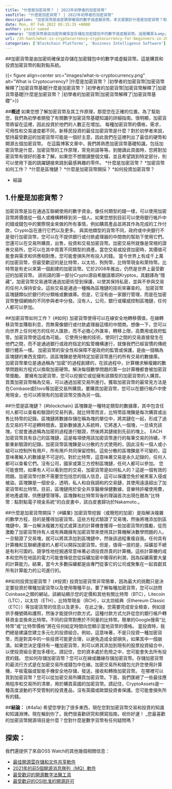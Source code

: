 ```yaml
---
title: "什麼是加密貨幣？ | 2022年初學者的加密貨幣" 
seoTitle: "什麼是加密貨幣？ | 2022年初學者的加密貨幣" 
description: "加密貨幣是由密碼學確保的數字或虛擬貨幣。本文是關於什麼是加密貨幣？和初學者的加密貨幣。" 
date: Mon, 07 Feb 2022 05:15:35 +0000
author: yasir saeed
summary: "加密貨幣是由加密術確保並存儲在加密錢包中的數字或虛擬貨幣。這是購買＆amp;的點對點系統投資加密貨幣。" 
url: /zh-hant/what-is-cryptocurrency-cryptocurrency-for-beginners-in-2022/
categories: ['Blockchain Platforms', 'Business Intelligence Software']
---
```


##加密貨幣是由加密術確保並存儲在加密錢包中的數字或虛擬貨幣。這是購買和投資加密貨幣的點對點系統。

{{< figure align=center src="images/what-is-cryptocurrency.png" alt="What is Cryptocurrency? |什麼是加密貨幣？ |初學者的加密貨幣|加密貨幣解釋了|加密貨幣基礎|什麼是加密貨幣？ |初學者的加密貨幣|加密貨幣解釋了|加密貨幣基礎|什麼是加密貨幣？ |初學者的加密貨幣|加密貨幣解釋了|加密貨幣基礎">}}


##**概述**
如果您想了解加密貨幣及其工作原理，那麼您在正確的位置。為了幫助您，我們為初學者開發了有關數字加密貨幣基礎知識的詳細指南。很明顯，加密貨幣將留在這裡，因此投資於他們的人數正在增加。
每種加密貨幣的價格，需求，可用性和交易速度都不同，新移民投資的最佳加密貨幣是什麼？對於初學者來說，堅持最受歡迎的加密貨幣可能是一個好主意，因此我們在這裡列出了最佳的硬幣和開源五個加密貨幣。
在這篇博客文章中，我們將熟悉加密貨幣基礎知識，包括加密貨幣是什麼，加密貨幣的工作原理，常見術語等等。到閱讀此頁面時，您將對加密貨幣有很好的基本了解。如果您不想閱讀整個文檔，並且希望跳到特定部分，則可以使用下面的跳躍鏈接來跳到最感興趣的零件。
  *什麼是加密貨幣？
  *加密貨幣如何工作？
  *什麼是區塊鏈？
  *什麼是加密貨幣開採？
  *如何投資加密貨幣？
  * 結論

## 1.什麼是加密貨幣？
加密貨幣是旨在通過互聯網使用的數字資金。像任何類型的錢一樣，可以使用加密貨幣將價值從一個人或機構轉移到另一個人。如果您想到目前可以使用銀行帳戶中的錢或錢包中的實際現金來做的所有事情，例如購買產品並將其作為完成的工作付款，Crypto旨在進行它們以及更多。
與其他類型的貨幣不同，政府或中央銀行不是發行加密貨幣，您可以在不提供銀行或付款處理器的中間商的幫助下使用它們。
您還可以在交易所購買，出售，投資和交易加密貨幣。加密交易所就像是常規的證券交易所，您可以在其中買賣不同類型的資產。當您交易或投資加密時，其價值可能會與需求和供應相對應，您可能會損失所有投入的錢。
當今世界上有成千上萬的加密貨幣，但最受歡迎的是比特幣，以太坊，狗狗幣，比特幣現金和萊特幣。比特幣是有史以來第一個創建的加密貨幣。它於2008年推出，仍然是世界上最受歡迎的加密貨幣。
該術語的第一部分Crypto源自希臘語單詞Kryptos，其翻譯為“隱藏”。加密貨幣交易通常通過加密術受到保護，以使其保持私密，並與不參與交易的任何人保持安全。這些交易是通過一種稱為區塊鏈的技術來審查的。
加密貨幣區塊鏈類似於銀行的分類帳或數據庫。但是，它沒有由一家銀行管理，而是在加密貨幣整個網絡的不同參與者中分發。沒有人，公司，銀行或權威控制區塊鏈，任何人都可以參加。

##加密貨幣如何工作？   {#如何}
加密貨幣使得可以在線安全地轉移價值，在線轉移貨幣並賺取利息，而無需像銀行或付款處理器這樣的中間商。想像一下，您可以向世界上任何地方的任何人匯款，而不必擔心外匯率，轉移上限，高費用或政府監管。加密貨幣使這成為可能。
它使用分散的技術，使同行之間的交易直接發生在他們之間，而不是通過銀行或政府指定的監管機構運行，就像我們已經習慣的傳統銀行體系一樣。
加密貨幣的安全性和保障不是政府的監管或保護，是由一個稱為區塊鏈的東西支撐的，該區塊鍊是使用特定加密貨幣進行的所有交易的數據庫。
加密貨幣單位是通過稱為“加密”的過程創建的，在該過程中，計算機求解複雜的數學問題和方程式以換取加密硬幣。解決每個數學問題的第一台計算機都會被加密貨幣獎勵。
要擁有加密貨幣，您可以挖掘它或從擁有該類型的加密貨幣的人購買。買賣加密貨幣稱為交易，可以通過加密交易所進行。獲取加密貨幣的最常見方法是在Coinbase或Etoro等加密交易所購買。要購買加密貨幣，您可以在銀行帳戶中使用現金，也可以將現有的加密貨幣交換為另一個。

##什麼是區塊鏈？   {#blockchain}
區塊鍊是一種特定類型的數據庫，其中包含任何人都可以查看和驗證的交易列表。就比特幣而言，比特幣區塊鍊是每次購買或出售比特幣的記錄。區塊鏈將數據存儲在稱為塊的單位中，將其鏈在一起，形成了過去交易的不可逆轉時間表。當新數據進入系統時，它將進入一個塊，一旦填充該塊，它就會通過稱為加密的過程進行驗證，然後將其鏈接到先前的塊上。
EACH加密貨幣具有自己的區塊鏈，這是每項使用該加密貨幣進行的每筆交易的持續，不斷重新驗證的記錄。加密貨幣區塊鍊是以分散的方式使用的，因此沒有一個人或小組可以控制所有用戶，所有用戶共同保留控制。這些分散的區塊鍊是不可變的，這意味著輸入的數據是不可逆的。對於比特幣，這意味著交易是永久記錄的，任何人都可以查看它們。沒有公司，國家或第三方控制區塊鏈，任何人都可以參加。
您可能會問，如果有人可以看到您的交易，加密貨幣是如何私人的？這是一個有效的問題。加密貨幣付款不需要您包括您的個人信息，這可以保護您免於被黑客入侵或被盜。區塊鍊是一個安全，透明，私人和自我調和的交易鏈，其使用遠遠超出了加密貨幣和比特幣。目前，區塊鏈用於安全共享醫療保健數據，音樂特許權使用費，房地產處理，供應鏈管理等。區塊鍊和比特幣背後的理論首次出現在題為“比特幣：點對點電子現金系統”的白皮書中，該白皮書歸功於Nakamoto.‍。

##什麼是加密貨幣開採？   {#礦業}
加密貨幣挖掘（或簡短的加密）是指解決複雜的數學方程，目的是獲得加密貨幣。這些方程式驗證了交易塊，然後將塊添加到區塊鏈中。第一台解決複雜方程式或算法的計算機會獲得一些加密貨幣的獎勵，從而激勵了加密貨幣持有人或有興趣擁有加密貨幣來使用其計算機解決數學問題的人。
一旦驗證了交易塊，就可以將其添加到區塊鏈中，然後該過程重複自我。任何具有計算機和互聯網連接的人都可以開採加密貨幣。但是，值得一提的是，採礦並不總是有利可圖的。競爭性地挖掘通常意味著必須投資昂貴的計算機。這些計算機的成本和您所在地區的電力可能會降低您從採礦加密中獲得的利潤，因為採礦需要大量的計算能力。結果，當今大多數採礦都是由專門從事它的公司或聚集在一起貢獻其所有計算能力的公司進行的。

##如何投資加密貨幣？   {#投資}
投資加密貨幣非常簡單，因為最大的挑戰只是決定要投資於哪種加密貨幣以及使用哪種平台。要了解每種加密貨幣，您可以訪問Coinbase之類的網站，該網站顯示您的定價和其他有關比特幣（BTC），Litecoin（LTC），以太坊（ETH），比特幣現金（BCH），以太坊經典（Ethereum Classic（ETC））等加密貨幣的信息以及更多。
‍在此之後，您需要完成安全檢查，例如提供手機號碼和護照，然後才能提供付款方式。這種付款方式允許從您的銀行帳戶轉移資金並換來比特幣。不同的貨幣對應於不同量的比特幣。簡單的Google搜索“比特幣”或“比特幣價格”將在任何給定時間向您顯示當地貨幣的價格。
‍當投資時，我們總是建議您建立多元化的投資組合。例如，這意味著，不是只投資一種加密貨幣，而是對其中的一些投資可能更合理，以避免造成全部損失，如果其中一個崩潰。如果您決定僅持有一種加密貨幣，則可以將其添加到現有的股票投資組合中，以使投資組合更加多樣化。請記住，您的資本處於危險之中，您可能會失去所有投資的錢。
您如何存儲加密貨幣？您可以在線或離線存儲加密貨幣。存儲加密貨幣的最流行方式是在加密交易所或錢包中在線。加密交易所和錢包允許您使用計算機，平板電腦或智能手機安全地存儲，發送，接收和轉換加密貨幣。
在哪裡可以買到加密貨幣？您可以從加密交易所購買加密貨幣。下面，我們匯總了一些最佳應用程序和交易所的清單，用於購買英國的加密貨幣。請記住，CryptoAssets是一種高度波動的不受管制的投資產品，沒有英國或歐盟投資者保護。您可能會損失所有的錢。

##**結論：**   {#4a1a}
希望您學到了很多東西，現在您對加密貨幣交易和投資的知識和知識淵博。現在輪到你了。我們很喜歡研究和撰寫指南。祝你好運！
_您最喜歡的加密貨幣開源項目是什麼？您對什麼是數字貨幣有任何疑問嗎？

## 探索：
我們還提供了來自OSS Watch的其他幾個相關信息：
  * [最佳開源雲存儲和文件共享軟件][2]
  * [2021年的前5個開源消息隊列（MQ）軟件][3]
  * [最受歡迎的開源數字法醫工具][4]
  * [最受歡迎的OSI批准的開源許可][5]

  
[1]: mailto:yasir.saeed@aspose.com
[2]: https://products.containerize.com/backup-and-sync/
[3]: https://blog.containerize.com/message-queue-software/top-5-open-source-message-queue-software-in-2021/
[4]: https://blog.containerize.com/digital-forensic-tools/top-5-open-source-digital-forensic-tools-in-2021/
[5]: https://blog.containerize.com/licenses-standards/top-5-most-popular-osi-approved-open-source-licenses-of-2021/
